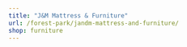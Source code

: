 ```yaml
---
title: "J&M Mattress & Furniture"
url: /forest-park/jandm-mattress-and-furniture/
shop: furniture
---
```

